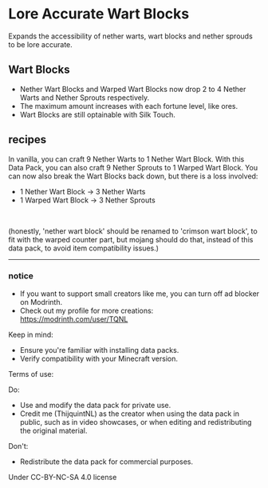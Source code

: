 # Lore Accurate Wart Blocks
Expands the accessibility of nether warts, wart blocks and nether sprouds to be lore accurate.

## Wart Blocks
- Nether Wart Blocks and Warped Wart Blocks now drop 2 to 4 Nether Warts and Nether Sprouts respectively.
- The maximum amount increases with each fortune level, like ores.
- Wart Blocks are still optainable with Silk Touch.

## recipes
In vanilla, you can craft 9 Nether Warts to 1 Nether Wart Block. With this Data Pack, you can also craft 9 Nether Sprouts to 1 Warped Wart Block. You can now also break the Wart Blocks back down, but there is a loss involved:
- 1 Nether Wart Block -> 3 Nether Warts
- 1 Warped Wart Block -> 3 Nether Sprouts

<br>

(honestly, 'nether wart block' should be renamed to 'crimson wart block', to fit with the warped counter part, but mojang should do that, instead of this data pack, to avoid item compatibility issues.)

---

### notice
- If you want to support small creators like me, you can turn off ad blocker on Modrinth.
- Check out my profile for more creations: https://modrinth.com/user/TQNL

Keep in mind:
- Ensure you're familiar with installing data packs.
- Verify compatibility with your Minecraft version.

Terms of use:

Do:
- Use and modify the data pack for private use.
- Credit me (ThijquintNL) as the creator when using the data pack in public, such as in video showcases, or when editing and redistributing the original material.

Don't:
- Redistribute the data pack for commercial purposes.


Under CC-BY-NC-SA 4.0 license
